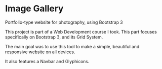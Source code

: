 # Image Gallery
Portfolio-type website for photography, using Bootstrap 3

This project is part of a Web Development course I took. This part focuses specifically on Bootstrap 3, and its Grid System.

The main goal was to use this tool to make a simple, beautiful and responsive website on all devices.

It also features a Navbar and Glyphicons.
